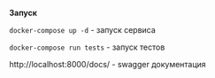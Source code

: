 **Запуск**

`docker-compose up -d` - запуск сервиса

`docker-compose run tests` - запуск тестов

http://localhost:8000/docs/ - swagger документация
